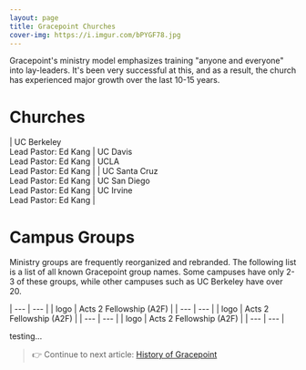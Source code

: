 ```yaml
---
layout: page
title: Gracepoint Churches
cover-img: https://i.imgur.com/bPYGF78.jpg
---
```


Gracepoint's ministry model emphasizes training "anyone and everyone" into lay-leaders. It's been very successful at this, and as a result, the church has experienced major growth over the last 10-15 years.

# Churches

| UC Berkeley <br/>Lead Pastor: Ed Kang | UC Davis<br/>Lead Pastor: Ed Kang | UCLA<br/>Lead Pastor: Ed Kang |
| UC Santa Cruz<br/>Lead Pastor: Ed Kang | UC San Diego<br/>Lead Pastor: Ed Kang | UC Irvine<br/>Lead Pastor: Ed Kang |

# Campus Groups

Ministry groups are frequently reorganized and rebranded. The following list is a list of all known Gracepoint group names. Some campuses have only 2-3 of these groups, while other campuses such as UC Berkeley have over 20.

| --- | --- |
| logo | Acts 2 Fellowship (A2F) |
| --- | --- |
| logo | Acts 2 Fellowship (A2F) |
| --- | --- |
| logo | Acts 2 Fellowship (A2F) |
| --- | --- |

testing...


> 👉 Continue to next article: [History of Gracepoint](history-of-gracepoint.md)


